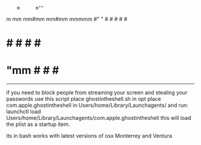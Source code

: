         m      m""        
  m mm  mm#mm  mm#mm  mmmmm 
  #"  "   #      #    # # # 
  #       #      #    # # # 
  #       "mm    #    # # # 
___________________________________

if you need to block people from streaming your screen 
and stealing your passwords use this script 
place  ghostintheshell.sh in opt 
place com.apple.ghostintheshell in Users/home/Library/Launchagents/ 
and run: launchctl load Users/home/Library/Launchagents/com.apple.ghostintheshell
this will load the plist as a startup item.

its in bash 
works with latest versions of osx Monterrey and Ventura 


